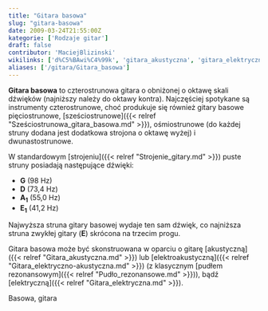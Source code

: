 ```yaml
---
title: "Gitara basowa"
slug: "gitara-basowa"
date: 2009-03-24T21:55:00Z
kategorie: ['Rodzaje gitar']
draft: false
contributor: 'MaciejBlizinski'
wikilinks: ['d%C5%BAwi%C4%99k', 'gitara_akustyczna', 'gitara_elektryczna', 'gitara_elektryczno-akustyczna', 'oktawa', 'pud%C5%82o_rezonansowe', 'strojenie_gitary', 'struny', 'sze%C5%9Bciostrunowa_gitara_basowa']
aliases: ['/gitara/Gitara_basowa']
---
```

**Gitara basowa** to czterostrunowa gitara o obniżonej o
oktawę<!-- link nie odnosił się do niczego: 'Gitara basowa' (PosixPath('Gitara_basowa.md')) links to 'oktawa' (PosixPath('/no/path/exists')) and that does not exist --> skali dźwięków (najniższy należy do oktawy
kontra). Najczęściej spotykane są instrumenty czterostrunowe, choć
produkuje się również gitary basowe pięciostrunowe,
[sześciostrunowe]({{< relref "Sześciostrunowa_gitara_basowa.md" >}}),
ośmiostrunowe (do każdej struny dodana jest dodatkowa strojona o oktawę
wyżej) i dwunastostrunowe.

W standardowym [strojeniu]({{< relref "Strojenie_gitary.md" >}}) puste
struny<!-- link nie odnosił się do niczego: 'Gitara basowa' (PosixPath('Gitara_basowa.md')) links to 'struny' (PosixPath('/no/path/exists')) and that does not exist --> posiadają następujące
dźwięki<!-- link nie odnosił się do niczego: 'Gitara basowa' (PosixPath('Gitara_basowa.md')) links to 'dźwięk' (PosixPath('/no/path/exists')) and that does not exist -->:

  - **G** (98 Hz)
  - **D** (73,4 Hz)
  - **A<sub>1</sub>** (55,0 Hz)
  - **E<sub>1</sub>** (41,2 Hz)

Najwyższa struna gitary basowej wydaje ten sam dźwięk, co najniższa
struna zwykłej gitary (**E**) skrócona na trzecim progu.

Gitara basowa może być skonstruowana w oparciu o gitarę
[akustyczną]({{< relref "Gitara_akustyczna.md" >}}) lub
[elektroakustyczną]({{< relref "Gitara_elektryczno-akustyczna.md" >}}) (z
klasycznym [pudłem rezonansowym]({{< relref "Pudło_rezonansowe.md" >}})), bądź
[elektryczną]({{< relref "Gitara_elektryczna.md" >}}).

Basowa, gitara<!-- link nie odnosił się do niczego: 'Gitara basowa' (PosixPath('Gitara_basowa.md')) links to 'kategoria:rodzaje_gitar' (PosixPath('/no/path/exists')) and that does not exist -->
